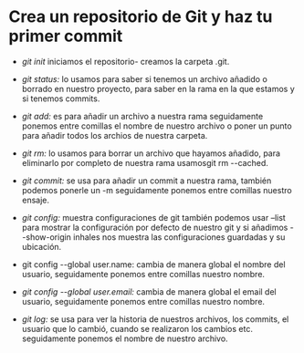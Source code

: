 # Crea un repositorio de Git y haz tu primer commit

* *git init* iniciamos el repositorio- creamos la carpeta .git.
* *git status:* lo usamos para saber si tenemos un archivo añadido o borrado en nuestro proyecto, para saber en la rama en la que estamos y si tenemos commits.

* *git add:* es para añadir un archivo a nuestra rama seguidamente ponemos entre comillas el nombre de nuestro archivo o poner un punto para añadir todos los archios de nuestra carpeta.

* *git rm:* lo usamos para borrar un archivo que hayamos añadido, para eliminarlo por completo de nuestra rama usamosgit rm --cached.

 * *git commit:* se usa para añadir un commit a nuestra rama, también podemos ponerle un -m seguidamente ponemos entre comillas nuestro ensaje.

* *git config:* muestra configuraciones de git también podemos usar –list para mostrar la configuración por defecto de nuestro git y si añadimos --show-origin inhales nos muestra las configuraciones guardadas y su ubicación.

 * git config --global user.name: cambia de manera global el nombre del usuario, seguidamente ponemos entre comillas nuestro nombre.

* *git config --global user.email:* cambia de manera global el email del usuario, seguidamente ponemos entre comillas nuestro nombre.

* *git log:* se usa para ver la historia de nuestros archivos, los commits, el usuario que lo cambió, cuando se realizaron los cambios etc. seguidamente ponemos el nombre de nuestro archivo.
